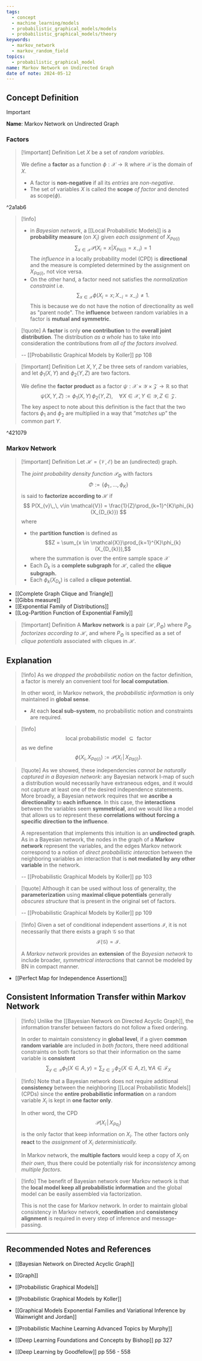 ```yaml
---
tags:
  - concept
  - machine_learning/models
  - probabilistic_graphical_models/models
  - probabilistic_graphical_models/theory
keywords:
  - markov_network
  - markov_random_field
topics:
  - probabilistic_graphical_model
name: Markov Network on Undirected Graph
date of note: 2024-05-12
---
```


## Concept Definition

>[!important]
>**Name**: Markov Network on Undirected Graph

### Factors

>[!important] Definition
>Let $X$ be a set of *random variables*. 
>
>We define a **factor** as a function $\phi: \mathcal{X} \to \mathbb{R}$ where $\mathcal{X}$ is the domain of $X$.
>
>- A factor is **non-negative** if all its *entries* are *non-negative*.
>- The set of variables $X$ is called the **scope** *of factor* and denoted as $\text{scope}(\phi).$

^2a1ab6

>[!info]
>- in *Bayesian network*, a [[Local Probabilistic Models]] is a **probability measure** (on $X_{i}$) given *each assignment* of $X_{Pa(i)}$
>$$
>\sum_{x\in \mathcal{X}}\mathcal{P}(X_{i} = x | X_{Pa(i)} = x_{-i}) = 1
>$$
>The *influence* in a locally probability model (CPD) is **directional** and the measure is completed determined by the assignment on $X_{Pa(i)}$, not vice versa.
>- On the other hand, a factor need not satisfies the *normalization constraint* i.e.
>$$
>\sum_{x\in \mathcal{X}}\phi(X_{i}= x; X_{-i} = x_{-i}) \neq 1.
>$$ 
>This is because we do not have the notion of directionality as well as "parent node". The **influence** between random variables in a factor is **mutual and symmetric**.

>[!quote]
>A **factor** is only **one contribution** to the **overall joint distribution**. The distribution *as a whole* has to take into consideration the contributions from *all of the factors involved*.
>
>-- [[Probabilistic Graphical Models by Koller]] pp 108




>[!important] Definition
>Let $X, Y, Z$ be three sets of random variables, and let $\phi_{1}(X, Y)$ and $\phi_{2}(Y, Z)$ are two factors. 
>
>We define the **factor product** as a factor $\psi: \mathcal{X} \times \mathcal{Y} \times \mathcal{Z} \to \mathbb{R}$ so that
>$$
>\psi(X, Y, Z) := \phi_{1}(X, Y) \, \phi_{2}(Y, Z),\quad \forall X\in \mathcal{X}, Y\in \mathcal{Y}, Z \in \mathcal{Z}.
>$$
>The key aspect to note about this definition is the fact that the two factors $\phi_{1}$ and $\phi_{2}$ are multiplied in a way that “*matches up*” the common part $Y$.

^421079

### Markov Network

>[!important] Definition
>Let $\mathcal{H} = (\mathcal{V}, \mathcal{E})$ be an (undirected) graph.
>
>The *joint probability density function* $\mathcal{P}_{\Phi}$  with factors $$\Phi := \left\{ \phi_{1} \,{,}\ldots{,}\, \phi_{K}\right\} $$ is said to **factorize according to $\mathcal{H}$** if
>$$
> P(X_{v}\,,\, v\in \mathcal{V}) = \frac{1}{Z}\prod_{k=1}^{K}\phi_{k}(X_{D_{k}})
>$$
>where
>-  the **partition function** is defined as $$Z = \sum_{x \in \mathcal{X}}\prod_{k=1}^{K}\phi_{k}(X_{D_{k}}),$$ where the summation is over the entire sample space $\mathcal{X}$
>- Each $D_{k}$ is a **complete subgraph** for $\mathcal{H}$, called the **clique subgraph.**
>- Each $\phi_{k}(X_{D_{k}})$ is called a **clique potential.**
>

- [[Complete Graph Clique and Triangle]]
- [[Gibbs measure]]
- [[Exponential Family of Distributions]]
- [[Log-Partition Function of Exponential Family]]




>[!important] Definition
>A **Markov network** is a pair $(\mathcal{H}, P_{\Phi})$ where $P_{\Phi}$ *factorizes according to* $\mathcal{H}$, and where $P_{\Phi}$ is specified as a set of *clique potentials* associated with cliques in $\mathcal{H}$. 


## Explanation

>[!info]
>As we *dropped the probabilistic notion* on the factor definition, a factor is merely an convenient tool for **local computation**. 
>
>In other word, in Markov network, the *probabilistic information* is only maintained in **global sense**. 
>- At each **local sub-system**, no probabilistic notion and constraints are required.   


>[!info]
>$$
>\text{ local probabilistic model } \subseteq \text{ factor }
>$$
>as we define
>$$
>\phi(X_{i}, X_{Pa(i)}) := \mathcal{P}(X_{i}\,|\, X_{Pa(i)}).
>$$


>[!quote]
>As we showed, these independencies *cannot be naturally captured in a Bayesian network*: any Bayesian network I-map of such a distribution would necessarily have extraneous edges, and it would not capture at least one of the desired independence statements. More broadly, a Bayesian network requires that we **ascribe a directionality** to **each influence**. In this case, the **interactions** between the variables seem **symmetrical**, and we would like a model that allows us to represent these **correlations without forcing a specific direction to the influence**.
>
>A representation that implements this intuition is an **undirected graph**. As in a Bayesian network, the nodes in the graph of a **Markov network** represent the variables, and the edges Markov network correspond to a notion of *direct probabilistic interaction* between the neighboring variables an interaction that is **not mediated by any other variable** in the network.
>
>-- [[Probabilistic Graphical Models by Koller]] pp 103

>[!quote]
>Although it can be used without loss of generality, the **parameterization** using **maximal clique potentials** generally *obscures structure* that is present in the original set of factors.
>
>-- [[Probabilistic Graphical Models by Koller]] pp 109



>[!info]
>Given a set of conditional independent assertions $\mathcal{I}$, it is not necessarily that there exists a graph $\mathcal{G}$ so that $$\mathcal{I}(\mathcal{G}) = \mathcal{I}.$$
>
>A *Markov network* provides an **extension** of the *Bayesian network* to include broader, *symmetrical interactions* that cannot be modeled by BN in compact manner. 

- [[Perfect Map for Independence Assertions]]

## Consistent Information Transfer within Markov Network 

>[!info]
>Unlike the [[Bayesian Network on Directed Acyclic Graph]], the information transfer between factors do not follow a fixed ordering. 
>
>In order to maintain consistency in **global level**,  if a given **common random variable** are included in *both factors*, there need additional constraints on both factors so that their information on the same variable is **consistent**
>$$
>\sum_{y\in \mathcal{Y}}\phi_{1}(X \in A, y) = \sum_{z\in \mathcal{Z}}\phi_{2}(X \in A, z), \; \forall A\in \mathscr{F}_{X}
>$$

>[!info]
>Note that a Bayesian network does not require additional **consistency** between the neighboring [[Local Probabilistic Models]]  (CPDs) since the **entire probabilistic information** on a random variable $X_{i}$ is kept in **one factor only**.  
>
>In other word, the CPD $$\mathcal{P}(X_{i} \,|\,X_{Pa_{i}})$$ is the only factor that keep information on $X_{i}$. The other factors only **react** to the *assignment* of $X_{i}$ *deterministically.*
>
>In Markov network, the **multiple factors** would keep a copy of $X_{i}$ on *their own*, thus there could be potentially risk for *inconsistency* among *multiple factors*.

>[!info]
>The benefit of Bayesian network over Markov network is that the **local model keep all probabilistic information** and the global model can be easily assembled via factorization. 
>
>This is not the case for Markov network. In order to maintain global consistency in Markov network, **coordination** and **consistency alignment** is required in every step of inference and message-passing. 




-----------
##  Recommended Notes and References


- [[Bayesian Network on Directed Acyclic Graph]]


- [[Graph]]
- [[Probabilistic Graphical Models]]


- [[Probabilistic Graphical Models by Koller]]
- [[Graphical Models Exponential Families and Variational Inference by Wainwright and Jordan]]
- [[Probabilistic Machine Learning Advanced Topics by Murphy]]
- [[Deep Learning Foundations and Concepts by Bishop]] pp 327
- [[Deep Learning by Goodfellow]] pp 556 - 558